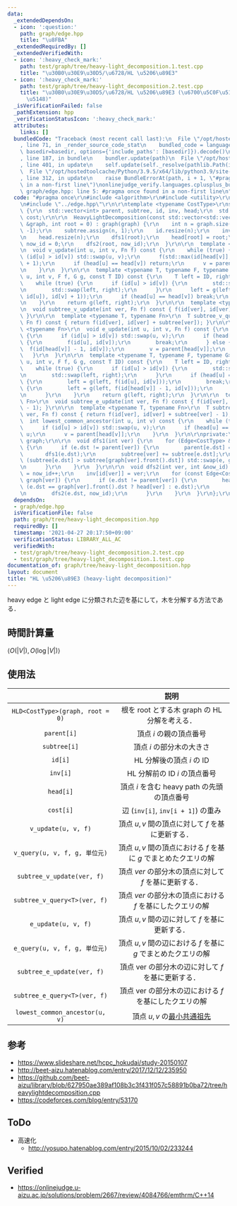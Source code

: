 ```yaml
---
data:
  _extendedDependsOn:
  - icon: ':question:'
    path: graph/edge.hpp
    title: "\u8FBA"
  _extendedRequiredBy: []
  _extendedVerifiedWith:
  - icon: ':heavy_check_mark:'
    path: test/graph/tree/heavy-light_decomposition.1.test.cpp
    title: "\u30B0\u30E9\u30D5/\u6728/HL \u5206\u89E3"
  - icon: ':heavy_check_mark:'
    path: test/graph/tree/heavy-light_decomposition.2.test.cpp
    title: "\u30B0\u30E9\u30D5/\u6728/HL \u5206\u89E3 (\u6700\u5C0F\u5171\u901A\u7956\
      \u5148)"
  _isVerificationFailed: false
  _pathExtension: hpp
  _verificationStatusIcon: ':heavy_check_mark:'
  attributes:
    links: []
  bundledCode: "Traceback (most recent call last):\n  File \"/opt/hostedtoolcache/Python/3.9.5/x64/lib/python3.9/site-packages/onlinejudge_verify/documentation/build.py\"\
    , line 71, in _render_source_code_stat\n    bundled_code = language.bundle(stat.path,\
    \ basedir=basedir, options={'include_paths': [basedir]}).decode()\n  File \"/opt/hostedtoolcache/Python/3.9.5/x64/lib/python3.9/site-packages/onlinejudge_verify/languages/cplusplus.py\"\
    , line 187, in bundle\n    bundler.update(path)\n  File \"/opt/hostedtoolcache/Python/3.9.5/x64/lib/python3.9/site-packages/onlinejudge_verify/languages/cplusplus_bundle.py\"\
    , line 401, in update\n    self.update(self._resolve(pathlib.Path(included), included_from=path))\n\
    \  File \"/opt/hostedtoolcache/Python/3.9.5/x64/lib/python3.9/site-packages/onlinejudge_verify/languages/cplusplus_bundle.py\"\
    , line 312, in update\n    raise BundleErrorAt(path, i + 1, \"#pragma once found\
    \ in a non-first line\")\nonlinejudge_verify.languages.cplusplus_bundle.BundleErrorAt:\
    \ graph/edge.hpp: line 5: #pragma once found in a non-first line\n"
  code: "#pragma once\r\n#include <algorithm>\r\n#include <utility>\r\n#include <vector>\r\
    \n#include \"../edge.hpp\"\r\n\r\ntemplate <typename CostType>\r\nstruct HeavyLightDecomposition\
    \ {\r\n  std::vector<int> parent, subtree, id, inv, head;\r\n  std::vector<CostType>\
    \ cost;\r\n\r\n  HeavyLightDecomposition(const std::vector<std::vector<Edge<CostType>>>\
    \ &graph, int root = 0) : graph(graph) {\r\n    int n = graph.size();\r\n    parent.assign(n,\
    \ -1);\r\n    subtree.assign(n, 1);\r\n    id.resize(n);\r\n    inv.resize(n);\r\
    \n    head.resize(n);\r\n    dfs1(root);\r\n    head[root] = root;\r\n    int\
    \ now_id = 0;\r\n    dfs2(root, now_id);\r\n  }\r\n\r\n  template <typename Fn>\r\
    \n  void v_update(int u, int v, Fn f) const {\r\n    while (true) {\r\n      if\
    \ (id[u] > id[v]) std::swap(u, v);\r\n      f(std::max(id[head[v]], id[u]), id[v]\
    \ + 1);\r\n      if (head[u] == head[v]) return;\r\n      v = parent[head[v]];\r\
    \n    }\r\n  }\r\n\r\n  template <typename T, typename F, typename G>\r\n  T v_query(int\
    \ u, int v, F f, G g, const T ID) const {\r\n    T left = ID, right = ID;\r\n\
    \    while (true) {\r\n      if (id[u] > id[v]) {\r\n        std::swap(u, v);\r\
    \n        std::swap(left, right);\r\n      }\r\n      left = g(left, f(std::max(id[head[v]],\
    \ id[u]), id[v] + 1));\r\n      if (head[u] == head[v]) break;\r\n      v = parent[head[v]];\r\
    \n    }\r\n    return g(left, right);\r\n  }\r\n\r\n  template <typename Fn>\r\
    \n  void subtree_v_update(int ver, Fn f) const { f(id[ver], id[ver] + subtree[ver]);\
    \ }\r\n\r\n  template <typename T, typename Fn>\r\n  T subtree_v_query(int ver,\
    \ Fn f) const { return f(id[ver], id[ver] + subtree[ver]); }\r\n\r\n  template\
    \ <typename Fn>\r\n  void e_update(int u, int v, Fn f) const {\r\n    while (true)\
    \ {\r\n      if (id[u] > id[v]) std::swap(u, v);\r\n      if (head[u] == head[v])\
    \ {\r\n        f(id[u], id[v]);\r\n        break;\r\n      } else {\r\n      \
    \  f(id[head[v]] - 1, id[v]);\r\n        v = parent[head[v]];\r\n      }\r\n \
    \   }\r\n  }\r\n\r\n  template <typename T, typename F, typename G>\r\n  T e_query(int\
    \ u, int v, F f, G g, const T ID) const {\r\n    T left = ID, right = ID;\r\n\
    \    while (true) {\r\n      if (id[u] > id[v]) {\r\n        std::swap(u, v);\r\
    \n        std::swap(left, right);\r\n      }\r\n      if (head[u] == head[v])\
    \ {\r\n        left = g(left, f(id[u], id[v]));\r\n        break;\r\n      } else\
    \ {\r\n        left = g(left, f(id[head[v]] - 1, id[v]));\r\n        v = parent[head[v]];\r\
    \n      }\r\n    }\r\n    return g(left, right);\r\n  }\r\n\r\n  template <typename\
    \ Fn>\r\n  void subtree_e_update(int ver, Fn f) const { f(id[ver], id[ver] + subtree[ver]\
    \ - 1); }\r\n\r\n  template <typename T, typename Fn>\r\n  T subtree_e_query(int\
    \ ver, Fn f) const { return f(id[ver], id[ver] + subtree[ver] - 1); }\r\n\r\n\
    \  int lowest_common_ancestor(int u, int v) const {\r\n    while (true) {\r\n\
    \      if (id[u] > id[v]) std::swap(u, v);\r\n      if (head[u] == head[v]) return\
    \ u;\r\n      v = parent[head[v]];\r\n    }\r\n  }\r\n\r\nprivate:\r\n  std::vector<std::vector<Edge<CostType>>>\
    \ graph;\r\n\r\n  void dfs1(int ver) {\r\n    for (Edge<CostType> &e : graph[ver])\
    \ {\r\n      if (e.dst != parent[ver]) {\r\n        parent[e.dst] = ver;\r\n \
    \       dfs1(e.dst);\r\n        subtree[ver] += subtree[e.dst];\r\n        if\
    \ (subtree[e.dst] > subtree[graph[ver].front().dst]) std::swap(e, graph[ver].front());\r\
    \n      }\r\n    }\r\n  }\r\n\r\n  void dfs2(int ver, int &now_id) {\r\n    id[ver]\
    \ = now_id++;\r\n    inv[id[ver]] = ver;\r\n    for (const Edge<CostType> &e :\
    \ graph[ver]) {\r\n      if (e.dst != parent[ver]) {\r\n        head[e.dst] =\
    \ (e.dst == graph[ver].front().dst ? head[ver] : e.dst);\r\n        cost.emplace_back(e.cost);\r\
    \n        dfs2(e.dst, now_id);\r\n      }\r\n    }\r\n  }\r\n};\r\n"
  dependsOn:
  - graph/edge.hpp
  isVerificationFile: false
  path: graph/tree/heavy-light_decomposition.hpp
  requiredBy: []
  timestamp: '2021-04-27 20:17:50+09:00'
  verificationStatus: LIBRARY_ALL_AC
  verifiedWith:
  - test/graph/tree/heavy-light_decomposition.2.test.cpp
  - test/graph/tree/heavy-light_decomposition.1.test.cpp
documentation_of: graph/tree/heavy-light_decomposition.hpp
layout: document
title: "HL \u5206\u89E3 (heavy-light decomposition)"
---
```


heavy edge と light edge に分類された辺を基にして，木を分解する方法である．


## 時間計算量

$\langle O(\lvert V \rvert), O(\log{\lvert V \rvert}) \rangle$


## 使用法

||説明|
|:--:|:--:|
|`HLD<CostType>(graph, root = 0)`|根を $\mathrm{root}$ とする木 $\mathrm{graph}$ の HL 分解を考える．|
|`parent[i]`|頂点 $i$ の親の頂点番号|
|`subtree[i]`|頂点 $i$ の部分木の大きさ|
|`id[i]`|HL 分解後の頂点 $i$ の ID|
|`inv[i]`|HL 分解前の ID $i$ の頂点番号|
|`head[i]`|頂点 $i$ を含む heavy path の先頭の頂点番号|
|`cost[i]`|辺 (`inv[i]`, `inv[i + 1]`) の重み|
|`v_update(u, v, f)`|頂点 $u, v$ 間の頂点に対して $f$ を基に更新する．|
|`v_query(u, v, f, g, 単位元)`|頂点 $u, v$ 間の頂点における $f$ を基に $g$ でまとめたクエリの解|
|`subtree_v_update(ver, f)`|頂点 $ver$ の部分木の頂点に対して $f$ を基に更新する．|
|`subtree_v_query<T>(ver, f)`|頂点 $ver$ の部分木の頂点における $f$ を基にしたクエリの解|
|`e_update(u, v, f)`|頂点 $u, v$ 間の辺に対して $f$ を基に更新する．|
|`e_query(u, v, f, g, 単位元)`|頂点 $u, v$ 間の辺における $f$ を基に $g$ でまとめたクエリの解|
|`subtree_e_update(ver, f)`|頂点 $\mathrm{ver}$ の部分木の辺に対して $f$ を基に更新する．|
|`subtree_e_query<T>(ver, f)`|頂点 $\mathrm{ver}$ の部分木の辺における $f$ を基にしたクエリの解|
|`lowest_common_ancestor(u, v)`|頂点 $u, v$ の[最小共通祖先](lowest_common_ancestor.md)|


## 参考

- https://www.slideshare.net/hcpc_hokudai/study-20150107
- http://beet-aizu.hatenablog.com/entry/2017/12/12/235950
- https://github.com/beet-aizu/library/blob/627950ae389af108b3c3f431f057c58891b0ba72/tree/heavylightdecomposition.cpp
- https://codeforces.com/blog/entry/53170


## ToDo

- 高速化
  - http://yosupo.hatenablog.com/entry/2015/10/02/233244


## Verified

- https://onlinejudge.u-aizu.ac.jp/solutions/problem/2667/review/4084766/emthrm/C++14

